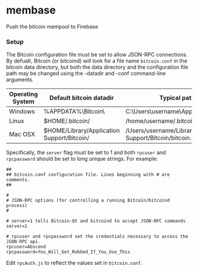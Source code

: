 # membase
Push the bitcoin mempool to Firebase

### Setup
The Bitcoin configuration file must be set to allow JSON-RPC connections.  By defualt, Bitcoin (or bitcoind) will look for a file name `bitcoin.conf` in the bitcoin data directory, but both the data directory and the configuration file path may be changed using the -datadir and -conf command-line arguments.

| Operating System | Default bitcoin datadir                    | Typical path to configuration file                                |
|------------------|--------------------------------------------|------------------------------------------------------------------|
| Windows          | %APPDATA%\Bitcoin\                         | C:\Users\username\AppData\Roaming\Bitcoin\bitcoin.conf           |
| Linux            | $HOME/.bitcoin/                            | /home/username/.bitcoin/bitcoin.conf                             |
| Mac OSX          | $HOME/Library/Application Support/Bitcoin/ | /Users/username/Library/Application Support/Bitcoin/bitcoin.conf |

Specifically, the `server` flag must be set to 1 and both `rpcuser` and `rpcpassword` should be set to long unique strings.  For example:

```
##
## bitcoin.conf configuration file. Lines beginning with # are comments.
##

#
# JSON-RPC options (for controlling a running Bitcoin/bitcoind process)
#

# server=1 tells Bitcoin-Qt and bitcoind to accept JSON-RPC commands
server=1

# rpcuser and rpcpassword set the credentials necessary to access the JSON-RPC api.
rpcuser=Abscond
rpcpassword=You_Will_Get_Robbed_If_You_Use_This
```

Edit `rpcAuth.js` to reflect the values set in `bitcoin.conf`.
